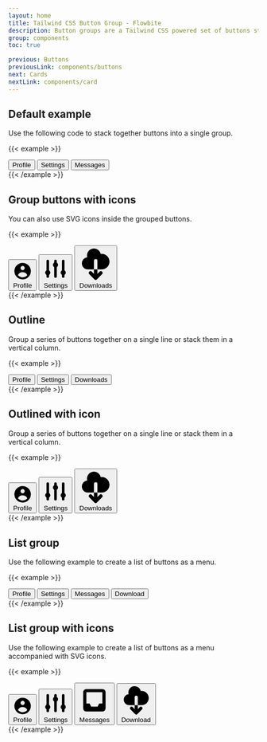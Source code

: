 ```yaml
---
layout: home
title: Tailwind CSS Button Group - Flowbite
description: Button groups are a Tailwind CSS powered set of buttons sticked together in a horizontal line
group: components
toc: true

previous: Buttons
previousLink: components/buttons
next: Cards
nextLink: components/card
---
```




## Default example

Use the following code to stack together buttons into a single group.

{{< example >}}
<div class="relative z-0 inline-flex shadow-sm rounded-md">
  <button type="button" class="relative rounded-l-lg border border-gray-200 bg-white text-sm font-medium px-4 py-2 text-gray-900 hover:bg-gray-100 hover:text-blue-700 focus:z-10 focus:ring-2 focus:ring-blue-700 focus:text-blue-700 inline-flex items-center">
    Profile
  </button>
  <button type="button" class="-ml-px relative border border-gray-300 bg-white text-sm font-medium px-4 py-2 text-gray-900 hover:bg-gray-100 hover:text-blue-700 focus:z-10 focus:ring-2 focus:ring-blue-700 focus:text-blue-700 inline-flex items-center">
    Settings
  </button>
  <button type="button" class="-ml-px relative rounded-r-md border border-gray-300 bg-white text-sm font-medium px-4 py-2 text-gray-900 hover:bg-gray-100 hover:text-blue-700 focus:z-10 focus:ring-2 focus:ring-blue-700 focus:text-blue-700 inline-flex items-center">
    Messages
  </button>
</div>
{{< /example >}}

## Group buttons with icons

You can also use SVG icons inside the grouped buttons.

{{< example >}}
<div class="relative z-0 inline-flex shadow-sm rounded-md">
  <button type="button" class="relative rounded-l-lg border border-gray-200 bg-white text-sm font-medium px-4 py-2 text-gray-900 hover:bg-gray-100 hover:text-blue-700 focus:z-10 focus:ring-2 focus:ring-blue-700 focus:text-blue-700 inline-flex items-center ">
    <svg class="w-4 h-4 mr-2 fill-current" fill="currentColor" viewBox="0 0 20 20" xmlns="http://www.w3.org/2000/svg"><path fill-rule="evenodd" d="M18 10a8 8 0 11-16 0 8 8 0 0116 0zm-6-3a2 2 0 11-4 0 2 2 0 014 0zm-2 4a5 5 0 00-4.546 2.916A5.986 5.986 0 0010 16a5.986 5.986 0 004.546-2.084A5 5 0 0010 11z" clip-rule="evenodd"></path></svg>
    Profile
  </button>
  <button type="button" class="-ml-px relative border border-gray-200 bg-white text-sm font-medium px-4 py-2 text-gray-900 hover:bg-gray-100 hover:text-blue-700 focus:z-10 focus:ring-2 focus:ring-blue-700 focus:text-blue-700 inline-flex items-center">
    <svg class="w-4 h-4 mr-2 fill-current" fill="currentColor" viewBox="0 0 20 20" xmlns="http://www.w3.org/2000/svg"><path d="M5 4a1 1 0 00-2 0v7.268a2 2 0 000 3.464V16a1 1 0 102 0v-1.268a2 2 0 000-3.464V4zM11 4a1 1 0 10-2 0v1.268a2 2 0 000 3.464V16a1 1 0 102 0V8.732a2 2 0 000-3.464V4zM16 3a1 1 0 011 1v7.268a2 2 0 010 3.464V16a1 1 0 11-2 0v-1.268a2 2 0 010-3.464V4a1 1 0 011-1z"></path></svg>
    Settings
  </button>
  <button type="button" class="-ml-px relative rounded-r-md border border-gray-200 bg-white text-sm font-medium px-4 py-2 text-gray-900 hover:bg-gray-100 hover:text-blue-700 focus:z-10 focus:ring-2 focus:ring-blue-700 focus:text-blue-700 inline-flex items-center">
    <svg class="w-4 h-4 mr-2 fill-current" fill="currentColor" viewBox="0 0 20 20" xmlns="http://www.w3.org/2000/svg"><path fill-rule="evenodd" d="M2 9.5A3.5 3.5 0 005.5 13H9v2.586l-1.293-1.293a1 1 0 00-1.414 1.414l3 3a1 1 0 001.414 0l3-3a1 1 0 00-1.414-1.414L11 15.586V13h2.5a4.5 4.5 0 10-.616-8.958 4.002 4.002 0 10-7.753 1.977A3.5 3.5 0 002 9.5zm9 3.5H9V8a1 1 0 012 0v5z" clip-rule="evenodd"></path></svg>
    Downloads
  </button>
</div>
{{< /example >}}

## Outline

Group a series of buttons together on a single line or stack them in a vertical column.

{{< example >}}
<div class="relative z-0 inline-flex shadow-sm rounded-md">
  <button type="button" class="relative rounded-l-lg border border-gray-900 bg-transparent text-sm font-medium px-4 py-2 text-gray-900 hover:bg-gray-900 hover:text-white focus:z-10 focus:ring-2 focus:ring-gray-500 focus:bg-gray-900 focus:text-white">
    Profile
  </button>
  <button type="button" class="-ml-px relative border border-gray-900 bg-transparent text-sm font-medium px-4 py-2 text-gray-900 hover:bg-gray-900 hover:text-white focus:z-10 focus:ring-2 focus:ring-gray-500 focus:bg-gray-900 focus:text-white">
    Settings
  </button>
  <button type="button" class="-ml-px relative rounded-r-md border border-gray-900 bg-transparent text-sm font-medium px-4 py-2 text-gray-900 hover:bg-gray-900 hover:text-white focus:z-10 focus:ring-2 focus:ring-gray-500 focus:bg-gray-900 focus:text-white">
    Downloads
  </button>
</div>
{{< /example >}}

## Outlined with icon

Group a series of buttons together on a single line or stack them in a vertical column.

{{< example >}}
<div class="relative z-0 inline-flex shadow-sm rounded-md">
  <button type="button" class="relative rounded-l-lg border border-gray-900 bg-transparent text-sm font-medium px-4 py-2 text-gray-900 hover:bg-gray-900 hover:text-white focus:z-10 focus:ring-2 focus:ring-gray-500 focus:bg-gray-900 focus:text-white inline-flex items-center ">
    <svg class="w-4 h-4 mr-2 fill-current" fill="currentColor" viewBox="0 0 20 20" xmlns="http://www.w3.org/2000/svg"><path fill-rule="evenodd" d="M18 10a8 8 0 11-16 0 8 8 0 0116 0zm-6-3a2 2 0 11-4 0 2 2 0 014 0zm-2 4a5 5 0 00-4.546 2.916A5.986 5.986 0 0010 16a5.986 5.986 0 004.546-2.084A5 5 0 0010 11z" clip-rule="evenodd"></path></svg>
    Profile
  </button>
  <button type="button" class="-ml-px relative border border-gray-900 bg-transparent text-sm font-medium px-4 py-2 text-gray-900 hover:bg-gray-900 hover:text-white focus:z-10 focus:ring-2 focus:ring-gray-500 focus:bg-gray-900 focus:text-white inline-flex items-center">
    <svg class="w-4 h-4 mr-2 fill-current" fill="currentColor" viewBox="0 0 20 20" xmlns="http://www.w3.org/2000/svg"><path d="M5 4a1 1 0 00-2 0v7.268a2 2 0 000 3.464V16a1 1 0 102 0v-1.268a2 2 0 000-3.464V4zM11 4a1 1 0 10-2 0v1.268a2 2 0 000 3.464V16a1 1 0 102 0V8.732a2 2 0 000-3.464V4zM16 3a1 1 0 011 1v7.268a2 2 0 010 3.464V16a1 1 0 11-2 0v-1.268a2 2 0 010-3.464V4a1 1 0 011-1z"></path></svg>
    Settings
  </button>
  <button type="button" class="-ml-px relative rounded-r-md border border-gray-900 bg-transparent text-sm font-medium px-4 py-2 text-gray-900 hover:bg-gray-900 hover:text-white focus:z-10 focus:ring-2 focus:ring-gray-500 focus:bg-gray-900 focus:text-white inline-flex items-center">
    <svg class="w-4 h-4 mr-2 fill-current" fill="currentColor" viewBox="0 0 20 20" xmlns="http://www.w3.org/2000/svg"><path fill-rule="evenodd" d="M2 9.5A3.5 3.5 0 005.5 13H9v2.586l-1.293-1.293a1 1 0 00-1.414 1.414l3 3a1 1 0 001.414 0l3-3a1 1 0 00-1.414-1.414L11 15.586V13h2.5a4.5 4.5 0 10-.616-8.958 4.002 4.002 0 10-7.753 1.977A3.5 3.5 0 002 9.5zm9 3.5H9V8a1 1 0 012 0v5z" clip-rule="evenodd"></path></svg>
    Downloads
  </button>
</div>
{{< /example >}}

## List group

Use the following example to create a list of buttons as a menu.

{{< example >}}
<div class="bg-white rounded-lg border border-gray-200 w-48">
    <button class="px-4 py-2 relative hover:bg-gray-100 hover:text-blue-700 text-gray-900 text-sm font-medium border-b border-gray-200 focus:z-10 focus:ring-2 focus:ring-blue-700 focus:text-blue-700 w-full rounded-t-lg inline-flex items-center">Profile</button>
    <button class="px-4 py-2 relative hover:bg-gray-100 hover:text-blue-700 text-gray-900 text-sm font-medium border-b border-gray-200 focus:z-10 focus:ring-2 focus:ring-blue-700 focus:text-blue-700 w-full inline-flex items-center">Settings</button>
    <button class="px-4 py-2 relative hover:bg-gray-100 hover:text-blue-700 text-gray-900 text-sm font-medium border-b border-gray-200 focus:z-10 focus:ring-2 focus:ring-blue-700 focus:text-blue-700 w-full inline-flex items-center">Messages</button>
    <button class="px-4 py-2 relative hover:bg-gray-100 hover:text-blue-700 text-gray-900 text-sm font-medium focus:z-10 focus:ring-2 focus:ring-blue-700 focus:text-blue-700 w-full rounded-b-lg inline-flex items-center">Download</button>
</div>
{{< /example >}}

## List group with icons

Use the following example to create a list of buttons as a menu accompanied with SVG icons.

{{< example >}}
<div class="bg-white rounded-lg border border-gray-200 w-48">
<button class="px-4 py-2 relative hover:bg-gray-100 hover:text-blue-700 text-gray-900 text-sm font-medium border-b border-gray-200 focus:z-10 focus:ring-2 focus:ring-blue-700 focus:text-blue-700 w-full rounded-t-lg inline-flex items-center">
    <svg class="w-4 h-4 mr-2 fill-current" fill="currentColor" viewBox="0 0 20 20" xmlns="http://www.w3.org/2000/svg"><path fill-rule="evenodd" d="M18 10a8 8 0 11-16 0 8 8 0 0116 0zm-6-3a2 2 0 11-4 0 2 2 0 014 0zm-2 4a5 5 0 00-4.546 2.916A5.986 5.986 0 0010 16a5.986 5.986 0 004.546-2.084A5 5 0 0010 11z" clip-rule="evenodd"></path></svg>
    Profile
</button>
<button class="px-4 py-2 relative hover:bg-gray-100 hover:text-blue-700 text-gray-900 text-sm font-medium border-b border-gray-200 focus:z-10 focus:ring-2 focus:ring-blue-700 focus:text-blue-700 w-full inline-flex items-center">
    <svg class="w-4 h-4 mr-2 fill-current" fill="currentColor" viewBox="0 0 20 20" xmlns="http://www.w3.org/2000/svg"><path d="M5 4a1 1 0 00-2 0v7.268a2 2 0 000 3.464V16a1 1 0 102 0v-1.268a2 2 0 000-3.464V4zM11 4a1 1 0 10-2 0v1.268a2 2 0 000 3.464V16a1 1 0 102 0V8.732a2 2 0 000-3.464V4zM16 3a1 1 0 011 1v7.268a2 2 0 010 3.464V16a1 1 0 11-2 0v-1.268a2 2 0 010-3.464V4a1 1 0 011-1z"></path></svg>
    Settings
</button>
<button class="px-4 py-2 relative hover:bg-gray-100 hover:text-blue-700 text-gray-900 text-sm font-medium border-b border-gray-200 focus:z-10 focus:ring-2 focus:ring-blue-700 focus:text-blue-700 w-full inline-flex items-center">
    <svg class="w-4 h-4 mr-2 fill-current" fill="currentColor" viewBox="0 0 20 20" xmlns="http://www.w3.org/2000/svg"><path fill-rule="evenodd" d="M5 3a2 2 0 00-2 2v10a2 2 0 002 2h10a2 2 0 002-2V5a2 2 0 00-2-2H5zm0 2h10v7h-2l-1 2H8l-1-2H5V5z" clip-rule="evenodd"></path></svg>
    Messages
</button>
<button class="px-4 py-2 relative hover:bg-gray-100 hover:text-blue-700 text-gray-900 text-sm font-medium focus:z-10 focus:ring-2 focus:ring-blue-700 focus:text-blue-700 w-full rounded-b-lg inline-flex items-center">
    <svg class="w-4 h-4 mr-2 fill-current" fill="currentColor" viewBox="0 0 20 20" xmlns="http://www.w3.org/2000/svg"><path fill-rule="evenodd" d="M2 9.5A3.5 3.5 0 005.5 13H9v2.586l-1.293-1.293a1 1 0 00-1.414 1.414l3 3a1 1 0 001.414 0l3-3a1 1 0 00-1.414-1.414L11 15.586V13h2.5a4.5 4.5 0 10-.616-8.958 4.002 4.002 0 10-7.753 1.977A3.5 3.5 0 002 9.5zm9 3.5H9V8a1 1 0 012 0v5z" clip-rule="evenodd"></path></svg>
    Download
</button>
</div>
{{< /example >}}